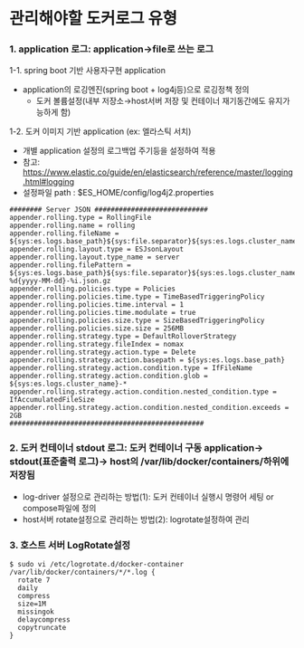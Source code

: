 # 관리해야할 도커로그 유형


### 1. application 로그: application→file로 쓰는 로그  
1-1. spring boot 기반 사용자구현 application  
- application의 로깅엔진(spring boot + log4j등)으로 로깅정책 정의   
  + 도커 볼륨설정(내부 저장소→host서버 저장 및 컨테이너 재기동간에도 유지가능하게 함)  

1-2. 도커 이미지 기반 application (ex: 엘라스틱 서치)  
- 개별 application 설정의 로그백업 주기등을 설정하여 적용  
- 참고: https://www.elastic.co/guide/en/elasticsearch/reference/master/logging.html#logging  
- 설정파일 path : $ES_HOME/config/log4j2.properties
```
######## Server JSON ############################
appender.rolling.type = RollingFile
appender.rolling.name = rolling
appender.rolling.fileName = ${sys:es.logs.base_path}${sys:file.separator}${sys:es.logs.cluster_name}_server.json
appender.rolling.layout.type = ESJsonLayout
appender.rolling.layout.type_name = server
appender.rolling.filePattern = ${sys:es.logs.base_path}${sys:file.separator}${sys:es.logs.cluster_name}-%d{yyyy-MM-dd}-%i.json.gz
appender.rolling.policies.type = Policies
appender.rolling.policies.time.type = TimeBasedTriggeringPolicy
appender.rolling.policies.time.interval = 1
appender.rolling.policies.time.modulate = true
appender.rolling.policies.size.type = SizeBasedTriggeringPolicy
appender.rolling.policies.size.size = 256MB
appender.rolling.strategy.type = DefaultRolloverStrategy
appender.rolling.strategy.fileIndex = nomax
appender.rolling.strategy.action.type = Delete
appender.rolling.strategy.action.basepath = ${sys:es.logs.base_path}
appender.rolling.strategy.action.condition.type = IfFileName
appender.rolling.strategy.action.condition.glob = ${sys:es.logs.cluster_name}-*
appender.rolling.strategy.action.condition.nested_condition.type = IfAccumulatedFileSize
appender.rolling.strategy.action.condition.nested_condition.exceeds = 2GB
################################################
```

### 2. 도커 컨테이너 stdout 로그: 도커 컨테이너 구동 application→ stdout(표준출력 로그)→ host의 /var/lib/docker/containers/하위에 저장됨  
- log-driver 설정으로 관리하는 방법(1):  도커 컨테이너 실행시 명령어 세팅 or compose파일에 정의  
- host서버 rotate설정으로 관리하는 방법(2): logrotate설정하여 관리  

### 3. 호스트 서버 LogRotate설정
```
$ sudo vi /etc/logrotate.d/docker-container
/var/lib/docker/containers/*/*.log {
  rotate 7
  daily
  compress
  size=1M
  missingok
  delaycompress
  copytruncate
}
```
